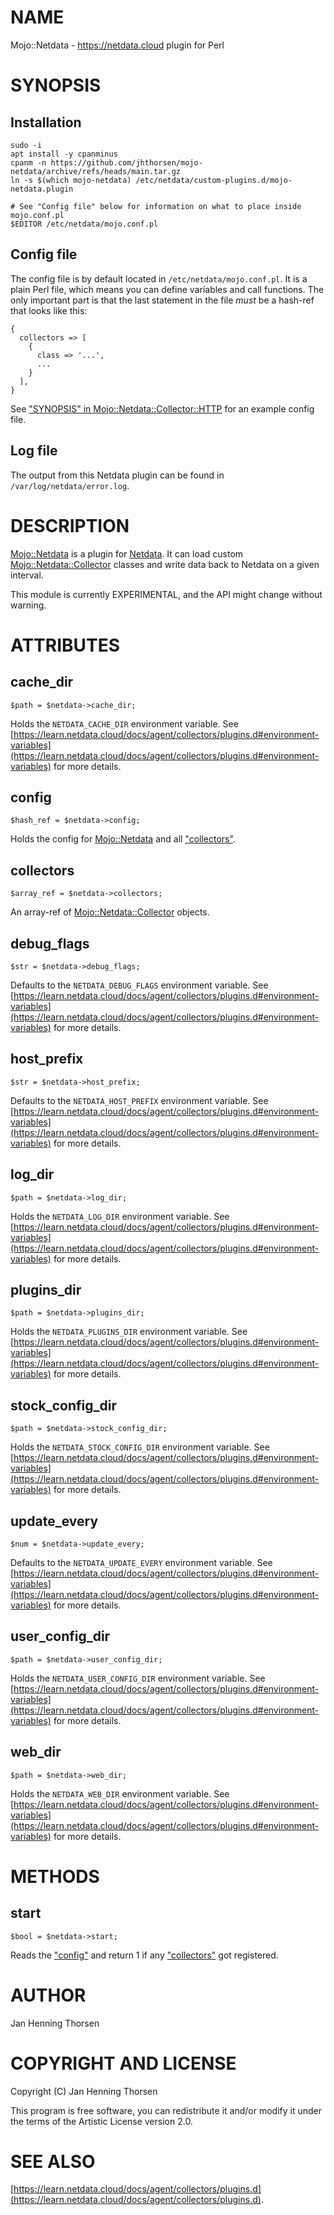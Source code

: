 # NAME

Mojo::Netdata - https://netdata.cloud plugin for Perl

# SYNOPSIS

## Installation

    sudo -i
    apt install -y cpanminus
    cpanm -n https://github.com/jhthorsen/mojo-netdata/archive/refs/heads/main.tar.gz
    ln -s $(which mojo-netdata) /etc/netdata/custom-plugins.d/mojo-netdata.plugin

    # See "Config file" below for information on what to place inside mojo.conf.pl
    $EDITOR /etc/netdata/mojo.conf.pl

## Config file

The config file is by default located in `/etc/netdata/mojo.conf.pl`. It is a
plain Perl file, which means you can define variables and call functions. The
only important part is that the last statement in the file _must_ be a
hash-ref that looks like this:

    {
      collectors => [
        {
          class => '...',
          ...
        }
      ],
    }

See ["SYNOPSIS" in Mojo::Netdata::Collector::HTTP](https://metacpan.org/pod/Mojo%3A%3ANetdata%3A%3ACollector%3A%3AHTTP#SYNOPSIS) for an example config file.

## Log file

The output from this Netdata plugin can be found in
`/var/log/netdata/error.log`.

# DESCRIPTION

[Mojo::Netdata](https://metacpan.org/pod/Mojo%3A%3ANetdata) is a plugin for [Netdata](https://netdata.cloud). It can load
custom [Mojo::Netdata::Collector](https://metacpan.org/pod/Mojo%3A%3ANetdata%3A%3ACollector) classes and write data back to Netdata on a
given interval.

This module is currently EXPERIMENTAL, and the API might change without
warning.

# ATTRIBUTES

## cache\_dir

    $path = $netdata->cache_dir;

Holds the `NETDATA_CACHE_DIR` environment variable. See
[https://learn.netdata.cloud/docs/agent/collectors/plugins.d#environment-variables](https://learn.netdata.cloud/docs/agent/collectors/plugins.d#environment-variables)
for more details.

## config

    $hash_ref = $netdata->config;

Holds the config for [Mojo::Netdata](https://metacpan.org/pod/Mojo%3A%3ANetdata) and all ["collectors"](#collectors).

## collectors

    $array_ref = $netdata->collectors;

An array-ref of [Mojo::Netdata::Collector](https://metacpan.org/pod/Mojo%3A%3ANetdata%3A%3ACollector) objects.

## debug\_flags

    $str = $netdata->debug_flags;

Defaults to the `NETDATA_DEBUG_FLAGS` environment variable. See
[https://learn.netdata.cloud/docs/agent/collectors/plugins.d#environment-variables](https://learn.netdata.cloud/docs/agent/collectors/plugins.d#environment-variables)
for more details.

## host\_prefix

    $str = $netdata->host_prefix;

Defaults to the `NETDATA_HOST_PREFIX` environment variable. See
[https://learn.netdata.cloud/docs/agent/collectors/plugins.d#environment-variables](https://learn.netdata.cloud/docs/agent/collectors/plugins.d#environment-variables)
for more details.

## log\_dir

    $path = $netdata->log_dir;

Holds the `NETDATA_LOG_DIR` environment variable. See
[https://learn.netdata.cloud/docs/agent/collectors/plugins.d#environment-variables](https://learn.netdata.cloud/docs/agent/collectors/plugins.d#environment-variables)
for more details.

## plugins\_dir

    $path = $netdata->plugins_dir;

Holds the `NETDATA_PLUGINS_DIR` environment variable. See
[https://learn.netdata.cloud/docs/agent/collectors/plugins.d#environment-variables](https://learn.netdata.cloud/docs/agent/collectors/plugins.d#environment-variables)
for more details.

## stock\_config\_dir

    $path = $netdata->stock_config_dir;

Holds the `NETDATA_STOCK_CONFIG_DIR` environment variable. See
[https://learn.netdata.cloud/docs/agent/collectors/plugins.d#environment-variables](https://learn.netdata.cloud/docs/agent/collectors/plugins.d#environment-variables)
for more details.

## update\_every

    $num = $netdata->update_every;

Defaults to the `NETDATA_UPDATE_EVERY` environment variable. See
[https://learn.netdata.cloud/docs/agent/collectors/plugins.d#environment-variables](https://learn.netdata.cloud/docs/agent/collectors/plugins.d#environment-variables)
for more details.

## user\_config\_dir

    $path = $netdata->user_config_dir;

Holds the `NETDATA_USER_CONFIG_DIR` environment variable. See
[https://learn.netdata.cloud/docs/agent/collectors/plugins.d#environment-variables](https://learn.netdata.cloud/docs/agent/collectors/plugins.d#environment-variables)
for more details.

## web\_dir

    $path = $netdata->web_dir;

Holds the `NETDATA_WEB_DIR` environment variable. See
[https://learn.netdata.cloud/docs/agent/collectors/plugins.d#environment-variables](https://learn.netdata.cloud/docs/agent/collectors/plugins.d#environment-variables)
for more details.

# METHODS

## start

    $bool = $netdata->start;

Reads the ["config"](#config) and return 1 if any ["collectors"](#collectors) got registered.

# AUTHOR

Jan Henning Thorsen

# COPYRIGHT AND LICENSE

Copyright (C) Jan Henning Thorsen

This program is free software, you can redistribute it and/or modify it under
the terms of the Artistic License version 2.0.

# SEE ALSO

[https://learn.netdata.cloud/docs/agent/collectors/plugins.d](https://learn.netdata.cloud/docs/agent/collectors/plugins.d).
